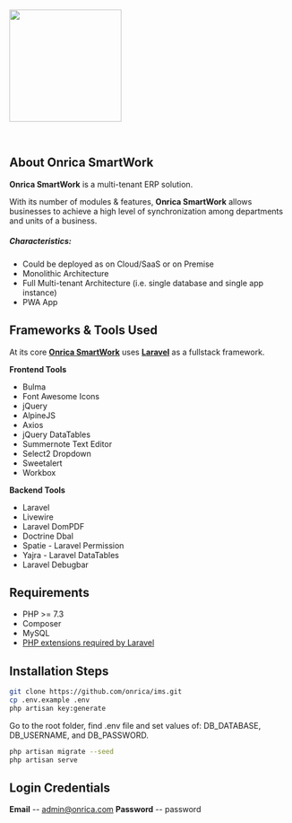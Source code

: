 <br/>

<p>
	<img src="https://onricatech.com/img/logo.png" width="200" />
</p>

<br/>

## About Onrica SmartWork

**Onrica SmartWork** is a multi-tenant ERP solution.

With its number of modules & features, **Onrica SmartWork** allows businesses to achieve a high level of synchronization among departments and units of a business.

##### Characteristics:

-   Could be deployed as on Cloud/SaaS or on Premise
-   Monolithic Architecture
-   Full Multi-tenant Architecture (i.e. single database and single app instance)
-   PWA App

## Frameworks & Tools Used

At its core [**Onrica SmartWork**](https://onricatech.com/products/smartwork) uses [**Laravel**](https://laravel.com) as a fullstack framework.

**Frontend Tools**

-   Bulma
-   Font Awesome Icons
-   jQuery
-   AlpineJS
-   Axios
-   jQuery DataTables
-   Summernote Text Editor
-   Select2 Dropdown
-   Sweetalert
-   Workbox

**Backend Tools**

-   Laravel
-   Livewire
-   Laravel DomPDF
-   Doctrine Dbal
-   Spatie - Laravel Permission
-   Yajra - Laravel DataTables
-   Laravel Debugbar

## Requirements

-   PHP >= 7.3
-   Composer
-   MySQL
-   [PHP extensions required by Laravel](https://laravel.com/docs/8.x/deployment#server-requirements "PHP extensions required by Laravel")

## Installation Steps

```bash
git clone https://github.com/onrica/ims.git
cp .env.example .env
php artisan key:generate
```

Go to the root folder, find .env file and set values of: DB_DATABASE, DB_USERNAME, and DB_PASSWORD.

```bash
php artisan migrate --seed
php artisan serve
```

## Login Credentials

**Email**
-- admin@onrica.com
**Password**
-- password
